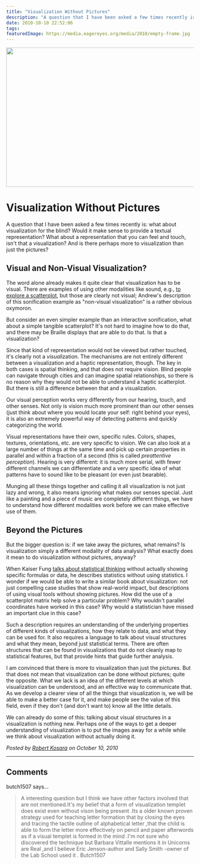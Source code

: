 ```yaml
---
title: "Visualization Without Pictures"
description: "A question that I have been asked a few times recently is: what about visualization for the blind? Would it make sense to provide a textual representation? What about a representation that you can feel and touch, isn't that a visualization? And is there perhaps more to visualization than just the pictures?"
date: 2010-10-10 22:52:06
tags: 
featuredImage: https://media.eagereyes.org/media/2010/empty-frame.jpg
---
```


<p align="center"><img src="https://media.eagereyes.org/media/2010/empty-frame.jpg" alt="" width="560" height="374" /></p>

# Visualization Without Pictures

A question that I have been asked a few times recently is: what about visualization for the blind? Would it make sense to provide a textual representation? What about a representation that you can feel and touch, isn't that a visualization? And is there perhaps more to visualization than just the pictures?

## Visual and Non-Visual Visualization?

The word alone already makes it quite clear that visualization has to be visual. There are examples of using other modalities like sound, e.g., <a href="http://infosthetics.com/archives/2010/10/a_scatter_plot_alternative_for_the_visually_impaired.html">to explore a scatterplot</a>, but those are clearly not visual; Andrew's description of this sonification example as "non-visual visualization" is a rather obvious oxymoron.

But consider an even simpler example than an interactive sonification, what about a simple tangible scatterplot? It's not hard to imagine how to do that, and there may be Braille displays that are able to do that. Is that a visualization?

Since that kind of representation would not be viewed but rather touched, it's clearly not a <em>visual</em>ization. The mechanisms are not entirely different between a visualization and a haptic representation, though. The key in both cases is spatial thinking, and that does not require vision. Blind people can navigate through cities and can imagine spatial relationships, so there is no reason why they would not be able to understand a haptic scatterplot. But there is still a difference between that and a visualization.

Our visual perception works very differently from our hearing, touch, and other senses. Not only is vision much more prominent than our other senses (just think about where you would locate your self: right behind your eyes), it is also an extremely powerful way of detecting patterns and quickly categorizing the world.

Visual representations have their own, specific rules. Colors, shapes, textures, orientations, etc. are very specific to vision. We can also look at a large number of things at the same time and pick up certain properties in parallel and within a fraction of a second (this is called <em>preattentive perception</em>). Hearing is very different: it is much more serial, with fewer different channels we can differentiate and a very specific idea of what patterns have to sound like to be pleasant (or even just bearable).

Munging all these things together and calling it all visualization is not just lazy and wrong, it also means ignoring what makes our senses special. Just like a painting and a piece of music are completely different things, we have to understand how different modalities work before we can make effective use of them.

## Beyond the Pictures

But the bigger question is: if we take away the pictures, what remains? Is visualization simply a different modality of data analysis? What exactly does it mean to do visualization without pictures, anyway?

When Kaiser Fung <a href="/criticism/kaiser-fung-numbers-rule-your-world">talks about statistical thinking</a> without actually showing specific formulas or data, he describes statistics without using statistics. I wonder if we would be able to write a similar book about visualization: not just compelling case studies that show real-world impact, but descriptions of using visual tools without showing pictures. How did the use of a scatterplot matrix help solve a particular problem? Why wouldn't parallel coordinates have worked in this case? Why would a statistician have missed an important clue in this case?

Such a description requires an understanding of the underlying properties of different kinds of visualizations, how they relate to data, and what they can be used for. It also requires a language to talk about visual structures and what they mean, beyond just statistical terms. There are often structures that can be found in visualizations that do not cleanly map to statistical features, but that provide hints that guide further analysis.

I am convinced that there is more to visualization than just the pictures. But that does not mean that visualization can be done without pictures; quite the opposite. What we lack is an idea of the different levels at which visualization can be understood, and an effective way to communicate that. As we develop a clearer view of all the things that visualization is, we will be able to make a better case for it, and make people see the value of this field, even if they don't (and don't want to) know all the little details.

We can already do some of this: talking about visual structures in a visualization is nothing new. Perhaps one of the ways to get a deeper understanding of visualization is to put the images away for a while while we think about visualization without actually doing it.


_Posted by <a href="/about">Robert Kosara</a> on October 10, 2010_


<aside class="comments">

---
## Comments

butch1507 says…
>	 A interesting question but I think we have other factors involved that are not mentioned.It's my belief that a form of visualization templet does exist even without vison being present .Its a older known proven strategy used for teaching letter formation that by closing the eyes and tracing the tactile outline of alphabetical letter ,that the child is able to form the letter more effectively on pencil and paper afterwords as if a visual templet is formed in the mind .I'm not sure who discovered the technique but Barbara Vittalle mentions it in  Unicorns are Real ,and I believe Eric Jenson-author  and Sally Smith -owner of the Lab School used it .
>	Butch1507

</aside>

